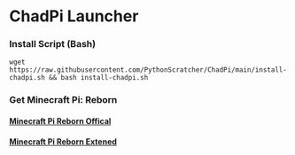 # ChadPi Launcher
### Install Script (Bash)
```wget https://raw.githubusercontent.com/PythonScratcher/ChadPi/main/install-chadpi.sh && bash install-chadpi.sh```
### Get Minecraft Pi: Reborn
#### [Minecraft Pi Reborn Offical](https://jenkins.thebrokenrail.com/job/minecraft-pi-reborn/job/master/)
#### [Minecraft Pi Reborn Extened](https://github.com/NoozSBC/mcpi-reborn-extended/releases/latest)
